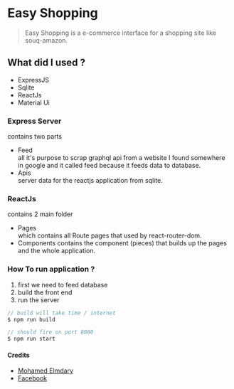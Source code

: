 # Easy Shopping

> Easy Shopping is a e-commerce interface for a shopping site like souq-amazon.

## What did I used ?

-   ExpressJS
-   Sqlite
-   ReactJs
-   Material Ui

### Express Server

contains two parts

-   Feed  
     all it's purpose to scrap graphql api from a website I found somewhere in google and it called feed because it feeds data to database.
-   Apis  
     server data for the reactjs application from sqlite.

### ReactJs

contains 2 main folder

-   Pages  
     which contains all Route pages that used by react-router-dom.
-   Components
    contains the component (pieces) that builds up the pages and the whole application.

### How To run application ?

1. first we need to feed database
2. build the front end
3. run the server

```js
// build will take time / internet
$ npm run build

// should fire on port 8080
$ npm run start
```

#### Credits

-   [Mohamed Elmdary](https://github.com/MohamedElmdary)
-   [Facebook](https://www.facebook.com/mohamed.rabie.5439087/)
